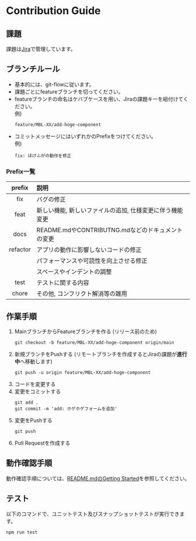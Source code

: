 # Contribution Guide

## 課題

課題は[Jira](https://mabell.atlassian.net/jira/software/projects/MBL/boards/6)で管理しています。


## ブランチルール
- 基本的には、git-flowに従います。
- 課題ごとにfeatureブランチを切ってください。
- featureブランチの命名はケバブケースを用い、Jiraの課題キーを紐付けてください。  
例)
  ```
  feature/MBL-XX/add-hoge-component
  ```
- コミットメッセージにはいずれかのPrefixをつけてください。  
例)
  ```
  fix: ほげふがの動作を修正
  ```

### Prefix一覧

| prefix | 説明 |
| :--: | :-- |
| fix | バグの修正 |
| feat | 新しい機能, 新しいファイルの追加, 仕様変更に伴う機能変更 |
| docs | README.mdやCONTRIBUTNG.mdなどのドキュメントの変更 |
| refactor | アプリの動作に影響しないコードの修正 |
| | パフォーマンスや可読性を向上させる修正 |
| | スペースやインデントの調整 |
| test | テストに関する内容 |
| chore | その他, コンフリクト解消等の雑用 |


## 作業手順

1. MainブランチからFeatureブランチを作る (リリース前のため)
    ```
    git checkout -b feature/MBL-XX/add-hoge-component origin/main
    ```
1. 新規ブランチをPushする (リモートブランチを作成するとJiraの課題が**進行中**へ移動します)
    ```
    git push -u origin feature/MBL-XX/add-hoge-component
    ```
1. コードを変更する
1. 変更をコミットする
    ```
    git add .
    git commit -m 'add: ホゲホゲフォームを追加'
    ```
1. 変更をPushする
    ```
    git push
    ```
1. Pull Requestを作成する

## 動作確認手順

動作確認手順については、[README.mdのGetting Started](https://github.com/mabell-makeup/frontend#getting-started)を参照してください。

## テスト

以下のコマンドで、ユニットテスト及びスナップショットテストが実行できます。
```
npm run test
```
